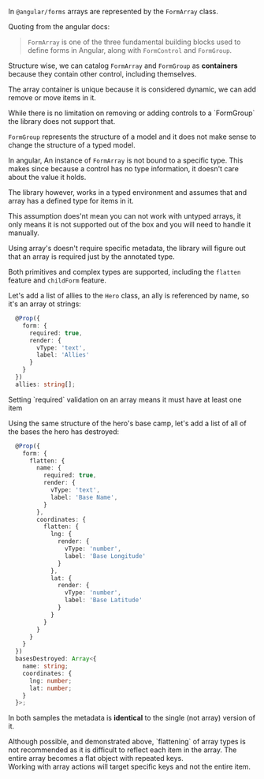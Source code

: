 In `@angular/forms` arrays are represented by the `FormArray` class.

Quoting from the angular docs:
> `FormArray` is one of the three fundamental building blocks used to
define forms in Angular, along with `FormControl` and `FormGroup`.

Structure wise, we can catalog `FormArray` and `FormGroup` as
**containers** because they contain other control, including themselves.

The array container is unique because it is considered dynamic, we can
add remove or move items in it.

<div class="alert">
  While there is no limitation on removing or adding controls to a
  `FormGroup` the library does not support that.
   
  `FormGroup` represents the structure of a model and it does not make
   sense to change the structure of a typed model. 
</div> 

In angular, An instance of `FormArray` is not bound to a specific type.
This makes since because a control has no type information, it doesn't
care about the value it holds.

The library however, works in a typed environment and assumes that
and array has a defined type for items in it.

<div class="info">
  This assumption does'nt mean you can not work with untyped arrays, it
  only means it is not supported out of the box and you will need to
  handle it manually.  
</div> 

Using array's doesn't require specific metadata, the library will figure
out that an array is required just by the annotated type.

Both primitives and complex types are supported, including the `flatten`
feature and `childForm` feature.

Let's add a list of allies to the `Hero` class, an ally is referenced
by name, so it's an array ot strings:

```ts
  @Prop({
    form: {
      required: true,
      render: {
        vType: 'text',
        label: 'Allies'
      }
    }
  })
  allies: string[];
```

<div class="info">
  Setting `required` validation on an array means it must have at least
  one item 
</div>

Using the same structure of the hero's base camp, let's add a list of
all of the bases the hero has destroyed:

```ts
  @Prop({
    form: {
      flatten: {
        name: {
          required: true,
          render: {
            vType: 'text',
            label: 'Base Name',
          }
        },
        coordinates: {
          flatten: {
            lng: {
              render: {
                vType: 'number',
                label: 'Base Longitude'
              }
            },
            lat: {
              render: {
                vType: 'number',
                label: 'Base Latitude'
              }
            }
          }
        }
      }
    }
  })
  basesDestroyed: Array<{
    name: string;
    coordinates: {
      lng: number;
      lat: number;
    }
  }>;
```

In both samples the metadata is **identical** to the single (not array)
version of it.

<div class="alert">
  Although possible, and demonstrated above, `flattening` of array types
  is not recommended as it is difficult to reflect each item in the
  array. The entire array becomes a flat object with repeated keys.
  <br>
  Working with array actions will target specific keys and not the
  entire item.
</div>

